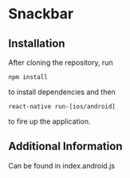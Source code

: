 # Snackbar

## Installation

After cloning the repository, run

```npm install```

to install dependencies and then

```react-native run-[ios/android]```

to fire up the application.

## Additional Information

Can be found in index.android.js
